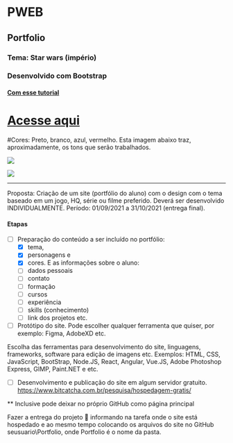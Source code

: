 # PWEB
## Portfolio
### Tema: Star wars (império)
### Desenvolvido com Bootstrap
#### [Com esse tutorial](https://www.youtube.com/watch?v=_xkSvufmjEs)

# [Acesse aqui](http://htmlpreview.github.io/?https://github.com/oani00/PWEB/blob/main/Portfolio/index.html)

#Cores: Preto, branco, azul, vermelho. Esta imagem abaixo traz, aproximadamente, os tons que serão trabalhados.

![](http://cdn.playbuzz.com/cdn/f620f218-ff3d-48d9-af05-fb9eb4140afa/56e3f4ce-f0d3-43f8-b0b1-701c61e9263d.jpg)

![](http://img1.wikia.nocookie.net/__cb20130703042256/starwars/images/e/e9/Star_Wars_Empire.jpg)

---

Proposta: Criação de um site (portfólio do aluno) com o design com o tema baseado em um jogo, HQ, série ou filme preferido. Deverá ser desenvolvido INDIVIDUALMENTE.
Período: 01/09/2021 a 31/10/2021 (entrega final).

#### Etapas

- [ ] Preparação do conteúdo a ser incluído no portfólio: 
    - [X] tema, 
    - [X] personagens e 
    - [X] cores. 
    E as informações sobre o aluno: 
    - [ ] dados pessoais
    - [ ] contato
    - [ ] formação
    - [ ] cursos
    - [ ] experiência
    - [ ] skills (conhecimento)
    - [ ] link dos projetos etc.

- [ ] Protótipo do site. Pode escolher qualquer ferramenta que quiser, por exemplo: Figma, AdobeXD etc.

Escolha das ferramentas para desenvolvimento do site, linguagens, frameworks, software para edição de imagens etc. Exemplos: HTML, CSS, JavaScript, BootStrap, Node.JS, React, Angular, Vue.JS, Adobe Photoshop Express, GIMP, Paint.NET e etc.

- [ ] Desenvolvimento e publicação do site em algum servidor gratuito. https://www.bitcatcha.com.br/pesquisa/hospedagem-gratis/

** Inclusive pode deixar no próprio GitHub como página principal

Fazer a entrega do projeto  informando na tarefa onde o site está hospedado e ao mesmo tempo colocando os arquivos do site no GitHub seusuario\Portfolio, onde Portfolio é o nome da pasta.

